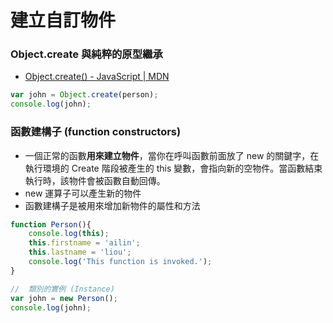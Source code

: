 # 建立自訂物件

### Object.create 與純粹的原型繼承

* [Object.create() - JavaScript | MDN](https://developer.mozilla.org/zh-TW/docs/Web/JavaScript/Reference/Global_Objects/Object/create)


```js
var john = Object.create(person);
console.log(john);
```

### 函數建構子 (function constructors)

* 一個正常的函數**用來建立物件**，當你在呼叫函數前面放了 new 的關鍵字，在執行環境的 Create 階段被產生的 this 變數，會指向新的空物件。當函數結束執行時，該物件會被函數自動回傳。
* new 運算子可以產生新的物件
* 函數建構子是被用來增加新物件的屬性和方法

```js
function Person(){
	console.log(this);
	this.firstname = 'ailin';
	this.lastname = 'liou';
	console.log('This function is invoked.');
}

//  類別的實例 (Instance)
var john = new Person();
console.log(john);
```